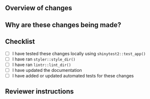 ## Overview of changes

<!-- Briefly describe the purpose of this pull request. -->

<!-- Add any relevant screenshots or images, including before and after if possible. -->

<!-- If this PR is related to any existing issues, mention them here (e.g., "Resolves #123"). -->

## Why are these changes being made?

<!-- Explicitly state the reason for the pull request -->

## Checklist

<!-- Put 'x' in the checkboxes that you have completed to help your reviewer -->

- [ ] I have tested these changes locally using `shinytest2::test_app()`
- [ ] I have ran `styler::style_dir()`
- [ ] I have ran `lintr::lint_dir()`
- [ ] I have updated the documentation
- [ ] I have added or updated automated tests for these changes

## Reviewer instructions

<!-- Put any specific questions or instructions for reviewers in here -->